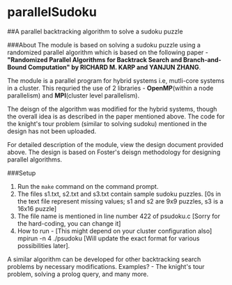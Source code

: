 # parallelSudoku
##A parallel backtracking algorithm to solve a sudoku puzzle

###About
The module is based on solving a sudoku puzzle using a randomized parallel algorithm which is based on the following paper - **"Randomized Parallel Algorithms for Backtrack Search and Branch-and-Bound Computation" by RICHARD M. KARP and YANJUN ZHANG**.

The module is a parallel program for hybrid systems i.e, mutli-core systems in a cluster. This requried the use of 2 libraries - **OpenMP**(within a node parallelism) and **MPI**(cluster level parallelism).

The deisgn of the algorithm was modified for the hybrid systems, though the overall idea is as described in the paper mentioned above. The code for the knight's tour problem (similar to solving sudoku) mentioned in the design has not been uploaded.

For detailed description of the module, view the design document provided above. The design is based on Foster's deisgn methodology for designing parallel algorithms.

###Setup
1. Run the `make` command on the command prompt.
2. The files s1.txt, s2.txt and s3.txt contain sample sudoku puzzles. [0s in the text file represent missing values; s1 and s2 are 9x9 puzzles, s3 is a 16x16 puzzle] 
3. The file name is mentioned in line number 422 of psudoku.c [Sorry for the hard-coding, you can change it]
4. How to run - [This might depend on your cluster configuration also]
 mpirun -n 4 ./psudoku [Will update the exact format for various possibilities later].

A similar algorithm can be developed for other backtracking search problems by necessary modifications. Examples? - The knight's tour problem, solving a prolog query, and many more.
